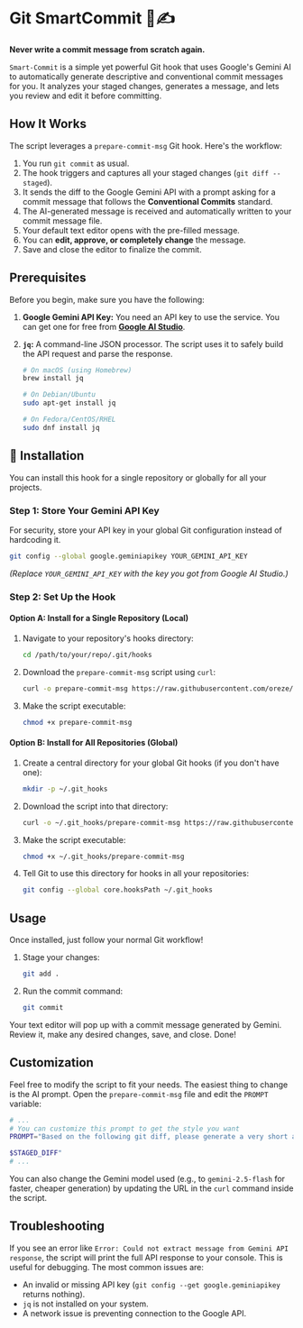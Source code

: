# Git SmartCommit 🤖✍️

**Never write a commit message from scratch again.**

`Smart-Commit` is a simple yet powerful Git hook that uses Google's Gemini AI to automatically generate descriptive and conventional commit messages for you. It analyzes your staged changes, generates a message, and lets you review and edit it before committing.

## How It Works

The script leverages a `prepare-commit-msg` Git hook. Here's the workflow:

1.  You run `git commit` as usual.
2.  The hook triggers and captures all your staged changes (`git diff --staged`).
3.  It sends the diff to the Google Gemini API with a prompt asking for a commit message that follows the **Conventional Commits** standard.
4.  The AI-generated message is received and automatically written to your commit message file.
5.  Your default text editor opens with the pre-filled message.
6.  You can **edit, approve, or completely change** the message.
7.  Save and close the editor to finalize the commit.

## Prerequisites

Before you begin, make sure you have the following:

1.  **Google Gemini API Key:** You need an API key to use the service. You can get one for free from **[Google AI Studio](https://aistudio.google.com/app/apikey)**.
2.  **`jq`:** A command-line JSON processor. The script uses it to safely build the API request and parse the response.

    ```bash
    # On macOS (using Homebrew)
    brew install jq

    # On Debian/Ubuntu
    sudo apt-get install jq

    # On Fedora/CentOS/RHEL
    sudo dnf install jq
    ```

## 🚀 Installation

You can install this hook for a single repository or globally for all your projects.

### Step 1: Store Your Gemini API Key

For security, store your API key in your global Git configuration instead of hardcoding it.

```bash
git config --global google.geminiapikey YOUR_GEMINI_API_KEY
```
*(Replace `YOUR_GEMINI_API_KEY` with the key you got from Google AI Studio.)*

### Step 2: Set Up the Hook

#### Option A: Install for a Single Repository (Local)

1.  Navigate to your repository's hooks directory:
    ```bash
    cd /path/to/your/repo/.git/hooks
    ```

2.  Download the `prepare-commit-msg` script using `curl`:
    ```bash
    curl -o prepare-commit-msg https://raw.githubusercontent.com/oreze/git-smartcommit/main/hooks/prepare-commit-msg
    ```

3.  Make the script executable:
    ```bash
    chmod +x prepare-commit-msg
    ```

#### Option B: Install for All Repositories (Global)

1.  Create a central directory for your global Git hooks (if you don't have one):
    ```bash
    mkdir -p ~/.git_hooks
    ```

2.  Download the script into that directory:
    ```bash
    curl -o ~/.git_hooks/prepare-commit-msg https://raw.githubusercontent.com/oreze/git-smartcommit/main/hooks/prepare-commit-msg
    ```

3.  Make the script executable:
    ```bash
    chmod +x ~/.git_hooks/prepare-commit-msg
    ```

4.  Tell Git to use this directory for hooks in all your repositories:
    ```bash
    git config --global core.hooksPath ~/.git_hooks
    ```

## Usage

Once installed, just follow your normal Git workflow!

1.  Stage your changes:
    ```bash
    git add .
    ```

2.  Run the commit command:
    ```bash
    git commit
    ```

Your text editor will pop up with a commit message generated by Gemini. Review it, make any desired changes, save, and close. Done!

## Customization

Feel free to modify the script to fit your needs. The easiest thing to change is the AI prompt. Open the `prepare-commit-msg` file and edit the `PROMPT` variable:

```bash
# ...
# You can customize this prompt to get the style you want
PROMPT="Based on the following git diff, please generate a very short and witty commit message. The diff is:

$STAGED_DIFF"
# ...
```

You can also change the Gemini model used (e.g., to `gemini-2.5-flash` for faster, cheaper generation) by updating the URL in the `curl` command inside the script.

## Troubleshooting

If you see an error like `Error: Could not extract message from Gemini API response`, the script will print the full API response to your console. This is useful for debugging. The most common issues are:
-   An invalid or missing API key (`git config --get google.geminiapikey` returns nothing).
-   `jq` is not installed on your system.
-   A network issue is preventing connection to the Google API.

